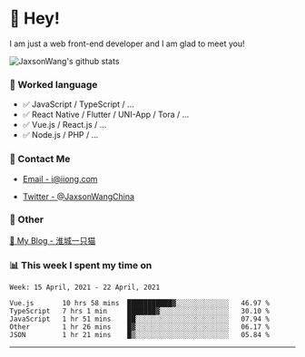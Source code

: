 # 👋 Hey!

I am just a web front-end developer and I am glad to meet you!

![JaxsonWang's github stats](https://github-readme-stats.vercel.app/api?username=JaxsonWang&&show_icons=true&&title_color=1abc9c&&icon_color=1abc9c)


### 📝 Worked language

- ✅ JavaScript / TypeScript / ...
- ✅ React Native / Flutter / UNI-App / Tora / ...
- ✅ Vue.js / React.js / ...
- ✅ Node.js / PHP / ...

### 📮 Contact Me

- [Email - i@iiong.com](mailto:i@iiong.com)

- [Twitter - @JaxsonWangChina](https://twitter.com/JaxsonWangChina)

### 🤪 Other

[📌 My Blog - 淮城一只猫](https://iiong.com)

### 📊 This week I spent my time on

<!--START_SECTION:waka-->
```text
Week: 15 April, 2021 - 22 April, 2021

Vue.js       10 hrs 58 mins  ███████████▓░░░░░░░░░░░░░   46.97 % 
TypeScript   7 hrs 1 min     ███████▓░░░░░░░░░░░░░░░░░   30.10 % 
JavaScript   1 hr 51 mins    ██░░░░░░░░░░░░░░░░░░░░░░░   07.94 % 
Other        1 hr 26 mins    █▓░░░░░░░░░░░░░░░░░░░░░░░   06.17 % 
JSON         1 hr 21 mins    █▒░░░░░░░░░░░░░░░░░░░░░░░   05.84 % 
```
<!--END_SECTION:waka-->

---
